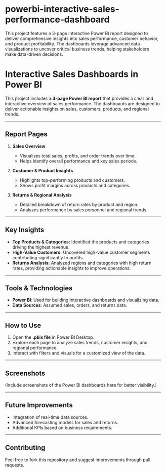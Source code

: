 # powerbi-interactive-sales-performance-dashboard
This project features a 3-page interactive Power BI report designed to deliver comprehensive insights into sales performance, customer behavior, and product profitability. The dashboards leverage advanced data visualizations to uncover critical business trends, helping stakeholders make data-driven decisions.

# Interactive Sales Dashboards in Power BI  

This project includes a **3-page Power BI report** that provides a clear and interactive overview of sales performance. The dashboards are designed to deliver actionable insights on sales, customers, products, and regional trends.

---

## Report Pages  

1. **Sales Overview**  
   - Visualizes total sales, profits, and order trends over time.  
   - Helps identify overall performance and key sales periods.  

2. **Customer & Product Insights**  
   - Highlights top-performing products and customers.  
   - Shows profit margins across products and categories.  

3. **Returns & Regional Analysis**  
   - Detailed breakdown of return rates by product and region.  
   - Analyzes performance by sales personnel and regional trends.  

---

## Key Insights  

- **Top Products & Categories:** Identified the products and categories driving the highest revenue.  
- **High-Value Customers:** Uncovered high-value customer segments contributing significantly to profits.  
- **Returns Analysis:** Analyzed regions and categories with high return rates, providing actionable insights to improve operations.  

---

## Tools & Technologies  

- **Power BI**: Used for building interactive dashboards and visualizing data.  
- **Data Sources**: Assumed sales, orders, and returns data.  

---

## How to Use  

1. Open the **.pbix file** in Power BI Desktop.  
2. Explore each page to analyze sales trends, customer insights, and regional performance.  
3. Interact with filters and visuals for a customized view of the data.  

---

## Screenshots  

(Include screenshots of the Power BI dashboards here for better visibility.)

---

## Future Improvements  

- Integration of real-time data sources.  
- Advanced forecasting models for sales and returns.  
- Additional KPIs based on business requirements.  

---

## Contributing  

Feel free to fork this repository and suggest improvements through pull requests.  
